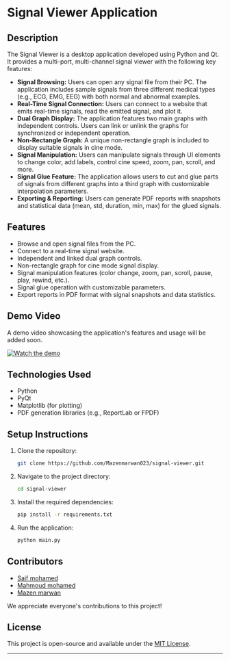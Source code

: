 # Signal Viewer Application

## Description
The Signal Viewer is a desktop application developed using Python and Qt. It provides a multi-port, multi-channel signal viewer with the following key features:

- **Signal Browsing:** Users can open any signal file from their PC. The application includes sample signals from three different medical types (e.g., ECG, EMG, EEG) with both normal and abnormal examples.
- **Real-Time Signal Connection:** Users can connect to a website that emits real-time signals, read the emitted signal, and plot it.
- **Dual Graph Display:** The application features two main graphs with independent controls. Users can link or unlink the graphs for synchronized or independent operation.
- **Non-Rectangle Graph:** A unique non-rectangle graph is included to display suitable signals in cine mode.
- **Signal Manipulation:** Users can manipulate signals through UI elements to change color, add labels, control cine speed, zoom, pan, scroll, and more.
- **Signal Glue Feature:** The application allows users to cut and glue parts of signals from different graphs into a third graph with customizable interpolation parameters.
- **Exporting & Reporting:** Users can generate PDF reports with snapshots and statistical data (mean, std, duration, min, max) for the glued signals.

## Features
- Browse and open signal files from the PC.
- Connect to a real-time signal website.
- Independent and linked dual graph controls.
- Non-rectangle graph for cine mode signal display.
- Signal manipulation features (color change, zoom, pan, scroll, pause, play, rewind, etc.).
- Signal glue operation with customizable parameters.
- Export reports in PDF format with signal snapshots and data statistics.

## Demo Video
A demo video showcasing the application's features and usage will be added soon.

[![Watch the demo](media/demo-video-thumbnail.png)](media/demo-video.mp4)



## Technologies Used
- Python
- PyQt
- Matplotlib (for plotting)
- PDF generation libraries (e.g., ReportLab or FPDF)

## Setup Instructions
1. Clone the repository:
   ```bash
   git clone https://github.com/Mazenmarwan023/signal-viewer.git
   ```
2. Navigate to the project directory:
   ```bash
   cd signal-viewer
   ```
3. Install the required dependencies:
   ```bash
   pip install -r requirements.txt
   ```
4. Run the application:
   ```bash
   python main.py
   ```
## Contributors

- [Saif mohamed](https://github.com/seiftaha)
- [Mahmoud mohamed](https://github.com/mahmoudmo22)
- [Mazen marwan](https://github.com/Mazenmarwan023)

We appreciate everyone's contributions to this project!

## License

This project is open-source and available under the [MIT License](LICENSE).

---


